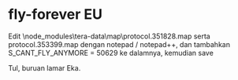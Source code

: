 # fly-forever EU
Edit \node_modules\tera-data\map\protocol.351828.map serta protocol.353399.map dengan notepad / notepad++, dan tambahkan S_CANT_FLY_ANYMORE = 50629 ke dalamnya, kemudian save


Tul, buruan lamar Eka.